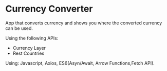 # Currency Converter

App that converts currency and shows you where the converted currency can be used.

Using the following APIs:
- Currency Layer
- Rest Countries

Using: Javascript, Axios, ES6(Asyn/Await, Arrow Functions,Fetch API). 